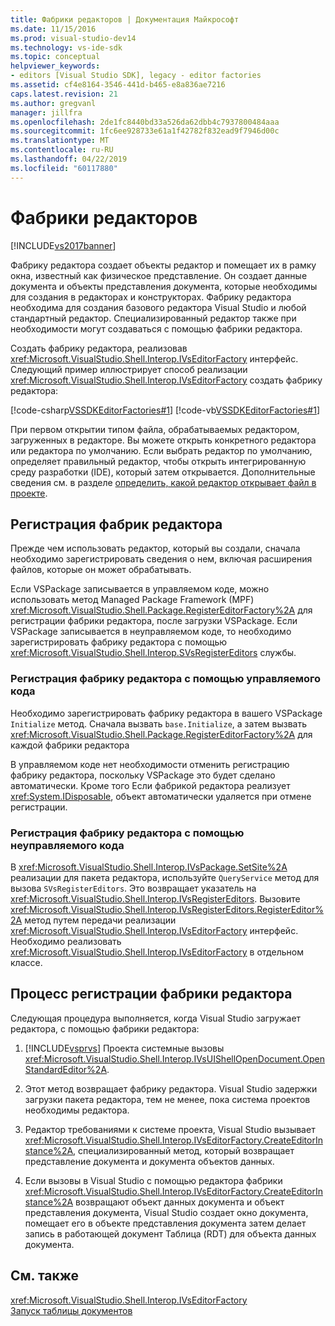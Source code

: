 ```yaml
---
title: Фабрики редакторов | Документация Майкрософт
ms.date: 11/15/2016
ms.prod: visual-studio-dev14
ms.technology: vs-ide-sdk
ms.topic: conceptual
helpviewer_keywords:
- editors [Visual Studio SDK], legacy - editor factories
ms.assetid: cf4e8164-3546-441d-b465-e8a836ae7216
caps.latest.revision: 21
ms.author: gregvanl
manager: jillfra
ms.openlocfilehash: 2de1fc8440bd33a526da62dbb4c7937800484aaa
ms.sourcegitcommit: 1fc6ee928733e61a1f42782f832ead9f7946d00c
ms.translationtype: MT
ms.contentlocale: ru-RU
ms.lasthandoff: 04/22/2019
ms.locfileid: "60117880"
---
```

# <a name="editor-factories"></a>Фабрики редакторов
[!INCLUDE[vs2017banner](../includes/vs2017banner.md)]

Фабрику редактора создает объекты редактор и помещает их в рамку окна, известный как физическое представление. Он создает данные документа и объекты представления документа, которые необходимы для создания в редакторах и конструкторах. Фабрику редактора необходима для создания базового редактора Visual Studio и любой стандартный редактор. Специализированный редактор также при необходимости могут создаваться с помощью фабрики редактора.  
  
 Создать фабрику редактора, реализовав <xref:Microsoft.VisualStudio.Shell.Interop.IVsEditorFactory> интерфейс. Следующий пример иллюстрирует способ реализации <xref:Microsoft.VisualStudio.Shell.Interop.IVsEditorFactory> создать фабрику редактора:  
  
 [!code-csharp[VSSDKEditorFactories#1](../snippets/csharp/VS_Snippets_VSSDK/vssdkeditorfactories/cs/vssdkeditorfactoriespackage.cs#1)]
 [!code-vb[VSSDKEditorFactories#1](../snippets/visualbasic/VS_Snippets_VSSDK/vssdkeditorfactories/vb/vssdkeditorfactoriespackage.vb#1)]  
  
 При первом открытии типом файла, обрабатываемых редактором, загруженных в редакторе. Вы можете открыть конкретного редактора или редактора по умолчанию. Если выбрать редактор по умолчанию, определяет правильный редактор, чтобы открыть интегрированную среду разработки (IDE), который затем открывается. Дополнительные сведения см. в разделе [определить, какой редактор открывает файл в проекте](../extensibility/internals/determining-which-editor-opens-a-file-in-a-project.md).  
  
## <a name="registering-editor-factories"></a>Регистрация фабрик редактора  
 Прежде чем использовать редактор, который вы создали, сначала необходимо зарегистрировать сведения о нем, включая расширения файлов, которые он может обрабатывать.  
  
 Если VSPackage записывается в управляемом коде, можно использовать метод Managed Package Framework (MPF) <xref:Microsoft.VisualStudio.Shell.Package.RegisterEditorFactory%2A> для регистрации фабрики редактора, после загрузки VSPackage. Если VSPackage записывается в неуправляемом коде, то необходимо зарегистрировать фабрику редактора с помощью <xref:Microsoft.VisualStudio.Shell.Interop.SVsRegisterEditors> службы.  
  
### <a name="registering-an-editor-factory-by-using-managed-code"></a>Регистрация фабрику редактора с помощью управляемого кода  
 Необходимо зарегистрировать фабрику редактора в вашего VSPackage `Initialize` метод. Сначала вызвать `base.Initialize`, а затем вызвать <xref:Microsoft.VisualStudio.Shell.Package.RegisterEditorFactory%2A> для каждой фабрики редактора  
  
 В управляемом коде нет необходимости отменить регистрацию фабрику редактора, поскольку VSPackage это будет сделано автоматически. Кроме того Если фабрикой редактора реализует <xref:System.IDisposable>, объект автоматически удаляется при отмене регистрации.  
  
### <a name="registering-an-editor-factory-by-using-unmanaged-code"></a>Регистрация фабрику редактора с помощью неуправляемого кода  
 В <xref:Microsoft.VisualStudio.Shell.Interop.IVsPackage.SetSite%2A> реализации для пакета редактора, используйте `QueryService` метод для вызова `SVsRegisterEditors`. Это возвращает указатель на <xref:Microsoft.VisualStudio.Shell.Interop.IVsRegisterEditors>. Вызовите <xref:Microsoft.VisualStudio.Shell.Interop.IVsRegisterEditors.RegisterEditor%2A> метод путем передачи реализации <xref:Microsoft.VisualStudio.Shell.Interop.IVsEditorFactory> интерфейс. Необходимо реализовать <xref:Microsoft.VisualStudio.Shell.Interop.IVsEditorFactory> в отдельном классе.  
  
## <a name="the-editor-factory-registration-process"></a>Процесс регистрации фабрики редактора  
 Следующая процедура выполняется, когда Visual Studio загружает редактора, с помощью фабрики редактора:  
  
1. [!INCLUDE[vsprvs](../includes/vsprvs-md.md)] Проекта системные вызовы <xref:Microsoft.VisualStudio.Shell.Interop.IVsUIShellOpenDocument.OpenStandardEditor%2A>.  
  
2. Этот метод возвращает фабрику редактора. Visual Studio задержки загрузки пакета редактора, тем не менее, пока система проектов необходимы редактора.  
  
3. Редактор требованиями к системе проекта, Visual Studio вызывает <xref:Microsoft.VisualStudio.Shell.Interop.IVsEditorFactory.CreateEditorInstance%2A>, специализированный метод, который возвращает представление документа и документа объектов данных.  
  
4. Если вызовы в Visual Studio с помощью редактора фабрики <xref:Microsoft.VisualStudio.Shell.Interop.IVsEditorFactory.CreateEditorInstance%2A> возвращают объект данных документа и объект представления документа, Visual Studio создает окно документа, помещает его в объекте представления документа затем делает запись в работающей документ Таблица (RDT) для объекта данных документа.  
  
## <a name="see-also"></a>См. также  
 <xref:Microsoft.VisualStudio.Shell.Interop.IVsEditorFactory>   
 [Запуск таблицы документов](../extensibility/internals/running-document-table.md)
